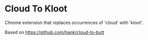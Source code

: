 Cloud To Kloot
==============

Chrome extension that replaces occurrences of 'cloud' with 'kloot'.

Based on https://github.com/hank/cloud-to-butt